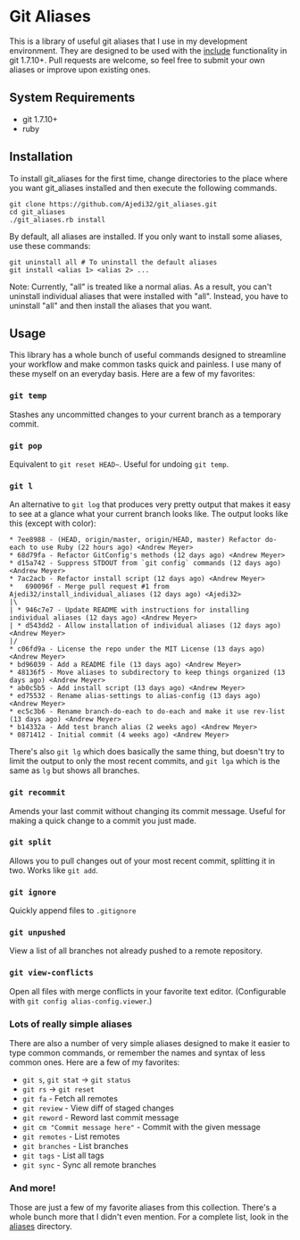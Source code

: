 Git Aliases
===========

This is a library of useful git aliases that I use in my development
environment. They are designed to be used with the
[include](http://git-scm.com/docs/git-config#_includes) functionality in git
1.7.10+. Pull requests are welcome, so feel free to submit your own aliases or
improve upon existing ones.


System Requirements
-------------------

* git 1.7.10+
* ruby


Installation
------------

To install git_aliases for the first time, change directories to the place where
you want git_aliases installed and then execute the following commands.

	git clone https://github.com/Ajedi32/git_aliases.git
	cd git_aliases
	./git_aliases.rb install

By default, all aliases are installed. If you only want to install some aliases,
use these commands:

	git uninstall all # To uninstall the default aliases
	git install <alias 1> <alias 2> ...

Note: Currently, "all" is treated like a normal alias. As a result, you can't
uninstall individual aliases that were installed with "all". Instead, you have
to uninstall "all" and then install the aliases that you want.


Usage
-----

This library has a whole bunch of useful commands designed to streamline your
workflow and make common tasks quick and painless. I use many of these myself
on an everyday basis. Here are a few of my favorites:


### `git temp`

Stashes any uncommitted changes to your current branch as a temporary commit.


### `git pop`

Equivalent to `git reset HEAD~`. Useful for undoing `git temp`.


### `git l`

An alternative to `git log` that produces very pretty output that makes it easy
to see at a glance what your current branch looks like. The output looks like
this (except with color):

    * 7ee8988 - (HEAD, origin/master, origin/HEAD, master) Refactor do-each to use Ruby (22 hours ago) <Andrew Meyer>
    * 68d79fa - Refactor GitConfig's methods (12 days ago) <Andrew Meyer>
    * d15a742 - Suppress STDOUT from `git config` commands (12 days ago) <Andrew Meyer>
    * 7ac2acb - Refactor install script (12 days ago) <Andrew Meyer>
    *   690096f - Merge pull request #1 from Ajedi32/install_individual_aliases (12 days ago) <Ajedi32>
    |\
    | * 946c7e7 - Update README with instructions for installing individual aliases (12 days ago) <Andrew Meyer>
    | * d543dd2 - Allow installation of individual aliases (12 days ago) <Andrew Meyer>
    |/
    * c06fd9a - License the repo under the MIT License (13 days ago) <Andrew Meyer>
    * bd96039 - Add a README file (13 days ago) <Andrew Meyer>
    * 48136f5 - Move aliases to subdirectory to keep things organized (13 days ago) <Andrew Meyer>
    * ab0c5b5 - Add install script (13 days ago) <Andrew Meyer>
    * ed75532 - Rename alias-settings to alias-config (13 days ago) <Andrew Meyer>
    * ec5c3b6 - Rename branch-do-each to do-each and make it use rev-list (13 days ago) <Andrew Meyer>
    * b14332a - Add test branch alias (2 weeks ago) <Andrew Meyer>
    * 0871412 - Initial commit (4 weeks ago) <Andrew Meyer>

There's also `git lg` which does basically the same thing, but doesn't try to
limit the output to only the most recent commits, and `git lga` which is the
same as `lg` but shows all branches.


### `git recommit`

Amends your last commit without changing its commit message. Useful for making
a quick change to a commit you just made.


### `git split`

Allows you to pull changes out of your most recent commit, splitting it in two.
Works like `git add`.


### `git ignore`

Quickly append files to `.gitignore`


### `git unpushed`

View a list of all branches not already pushed to a remote repository.


### `git view-conflicts`

Open all files with merge conflicts in your favorite text editor. (Configurable
with `git config alias-config.viewer`.)


### Lots of really simple aliases

There are also a number of very simple aliases designed to make it easier to
type common commands, or remember the names and syntax of less common ones.
Here are a few of my favorites:

* `git s`, `git stat` -> `git status`
* `git rs` -> `git reset`
* `git fa` - Fetch all remotes
* `git review` - View diff of staged changes
* `git reword` - Reword last commit message
* `git cm "Commit message here"` - Commit with the given message
* `git remotes` - List remotes
* `git branches` - List branches
* `git tags` - List all tags
* `git sync` - Sync all remote branches


### And more!

Those are just a few of my favorite aliases from this collection. There's a
whole bunch more that I didn't even mention. For a complete list, look in the
[aliases](aliases) directory.
